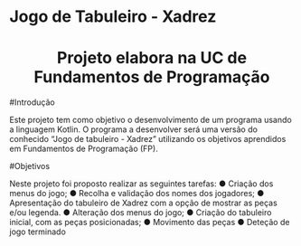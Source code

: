# Jogo de Tabuleiro - Xadrez
<h1 align="center">Projeto elabora na UC de Fundamentos de Programação</h1>

#Introdução

Este projeto tem como objetivo o desenvolvimento de um programa usando a linguagem Kotlin.
O programa a desenvolver será uma versão do conhecido “Jogo de tabuleiro - Xadrez” utilizando os objetivos aprendidos em Fundamentos de Programação (FP).


#Objetivos

Neste projeto foi proposto realizar as seguintes tarefas:
● Criação dos menus do jogo;
● Recolha e validação dos nomes dos jogadores;
● Apresentação do tabuleiro de Xadrez com a opção de mostrar as peças e/ou legenda.
● Alteração dos menus do jogo;
● Criação do tabuleiro inicial, com as peças posicionadas;
● Movimento das peças
● Deteção de jogo terminado
